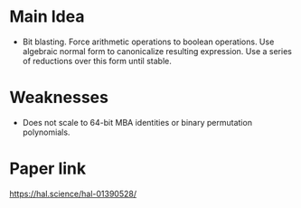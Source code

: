 # Main Idea
- Bit blasting. Force arithmetic operations to boolean operations. Use algebraic normal form to canonicalize resulting expression. Use a series of reductions over this form until stable.

# Weaknesses
- Does not scale to 64-bit MBA identities or binary permutation polynomials.

# Paper link
https://hal.science/hal-01390528/

